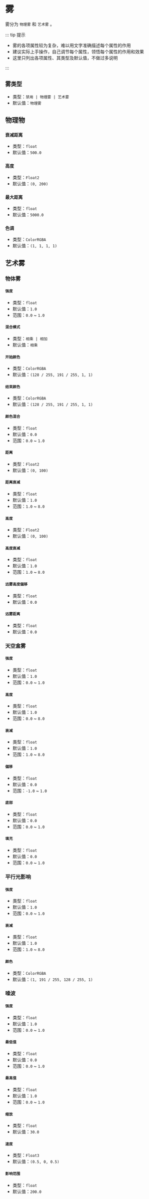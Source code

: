 # 雾

雾分为 `物理雾` 和 `艺术雾` 。

::: tip 提示

- 雾的各项属性较为复杂，难以用文字准确描述每个属性的作用
- 建议实际上手操作，自己调节每个属性，领悟每个属性的作用和效果
- 这里只列出各项属性、其类型及默认值，不做过多说明

:::

## `雾类型`

- 类型：`禁用 | 物理雾 | 艺术雾`
- 默认值：`物理雾`

## 物理物

### `衰减距离`

- 类型：`float`
- 默认值：`500.0`

### `高度`

- 类型：`Float2`
- 默认值：`(0, 200)`

### `最大距离`

- 类型：`float`
- 默认值：`5000.0`

### `色调`

- 类型：`ColorRGBA`
- 默认值：`(1, 1, 1, 1)`

## 艺术雾

### 物体雾

#### `强度`

- 类型：`float`
- 默认值：`1.0`
- 范围：`0.0` ~ `1.0`

#### `混合模式`

- 类型：`相乘 | 相加`
- 默认值：`相乘`

#### `开始颜色`

- 类型：`ColorRGBA`
- 默认值：`(128 / 255, 191 / 255, 1, 1)`

#### `结束颜色`

- 类型：`ColorRGBA`
- 默认值：`(128 / 255, 191 / 255, 1, 1)`

#### `颜色混合`

- 类型：`float`
- 默认值：`0.0`
- 范围：`0.0` ~ `1.0`

#### `距离`

- 类型：`Float2`
- 默认值：`(0, 100)`

#### `距离衰减`

- 类型：`float`
- 默认值：`1.0`
- 范围：`1.0` ~ `8.0`

#### `高度`

- 类型：`Float2`
- 默认值：`(0, 100)`

#### `高度衰减`

- 类型：`float`
- 默认值：`1.0`
- 范围：`1.0` ~ `8.0`

#### `远雾高度偏移`

- 类型：`float`
- 默认值：`0.0`

#### `远雾距离`

- 类型：`float`
- 默认值：`0.0`

### 天空盒雾

#### `强度`

- 类型：`float`
- 默认值：`1.0`
- 范围：`0.0` ~ `1.0`

#### `高度`

- 类型：`float`
- 默认值：`1.0`
- 范围：`0.0` ~ `8.0`

#### `衰减`

- 类型：`float`
- 默认值：`1.0`
- 范围：`1.0` ~ `8.0`

#### `偏移`

- 类型：`float`
- 默认值：`0.0`
- 范围：`-1.0` ~ `1.0`

#### `底部`

- 类型：`float`
- 默认值：`0.0`
- 范围：`0.0` ~ `1.0`

#### `填充`

- 类型：`float`
- 默认值：`0.0`
- 范围：`0.0` ~ `1.0`

### 平行光影响

#### `强度`

- 类型：`float`
- 默认值：`1.0`
- 范围：`0.0` ~ `1.0`

#### `衰减`

- 类型：`float`
- 默认值：`1.0`
- 范围：`1.0` ~ `8.0`

#### `颜色`

- 类型：`ColorRGBA`
- 默认值：`(1, 191 / 255, 128 / 255, 1)`

### 噪波

#### `强度`

- 类型：`float`
- 默认值：`1.0`
- 范围：`0.0` ~ `1.0`

#### `最低值`

- 类型：`float`
- 默认值：`0.0`
- 范围：`0.0` ~ `1.0`

#### `最高值`

- 类型：`float`
- 默认值：`1.0`
- 范围：`0.0` ~ `1.0`

#### `缩放`

- 类型：`float`
- 默认值：`30.0`

#### `速度`

- 类型：`Float3`
- 默认值：`(0.5, 0, 0.5)`

#### `影响范围`

- 类型：`float`
- 默认值：`200.0`
